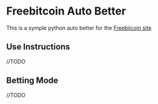 # Freebitcoin Auto Better

  This is a symple python auto better for the [Freebiicoin site](https://freebitco.in/?r=8521028)

## Use Instructions

  //TODO 

## Betting Mode

  //TODO 